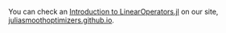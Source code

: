 You can check an [Introduction to LinearOperators.jl](https://juliasmoothoptimizers.github.io/tutorials/introduction-to-linear-operators/) on our site, [juliasmoothoptimizers.github.io](https://juliasmoothoptimizers.github.io).
